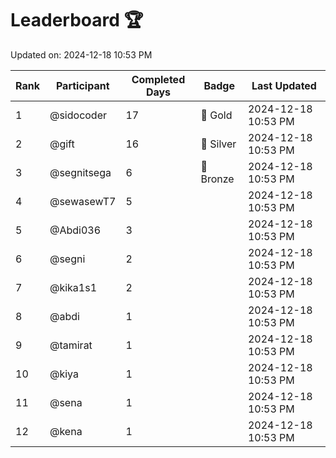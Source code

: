 # Leaderboard 🏆

Updated on: 2024-12-18 10:53 PM

| Rank | Participant       | Completed Days | Badge      | Last Updated         |
|------|-------------------|----------------|------------|----------------------|
| 1    | @sidocoder        | 17             | 🏅 Gold     | 2024-12-18 10:53 PM |
| 2    | @gift             | 16             | 🥈 Silver   | 2024-12-18 10:53 PM |
| 3    | @segnitsega       | 6              | 🥉 Bronze   | 2024-12-18 10:53 PM |
| 4    | @sewasewT7        | 5              |            | 2024-12-18 10:53 PM |
| 5    | @Abdi036          | 3              |            | 2024-12-18 10:53 PM |
| 6    | @segni            | 2              |            | 2024-12-18 10:53 PM |
| 7    | @kika1s1          | 2              |            | 2024-12-18 10:53 PM |
| 8    | @abdi             | 1              |            | 2024-12-18 10:53 PM |
| 9    | @tamirat          | 1              |            | 2024-12-18 10:53 PM |
| 10   | @kiya             | 1              |            | 2024-12-18 10:53 PM |
| 11   | @sena             | 1              |            | 2024-12-18 10:53 PM |
| 12   | @kena             | 1              |            | 2024-12-18 10:53 PM |
